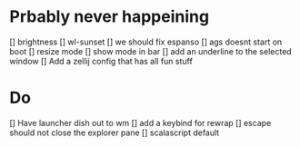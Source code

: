 # Prbably never happeining
[] brightness
[] wl-sunset
[] we should fix espanso
[] ags doesnt start on boot
[] resize mode
[] show mode in bar
[] add an underline to the selected window
[] Add a zellij config that has all fun stuff

# Do
[] Have launcher dish out to wm
[] add a keybind for rewrap
[] escape should not close the explorer pane
[] scalascript default
